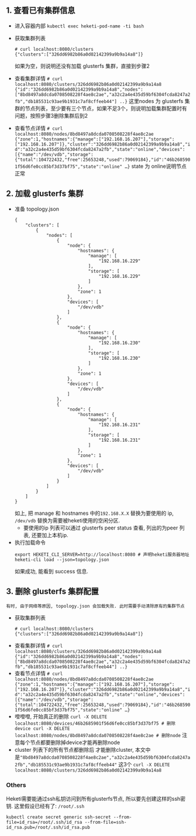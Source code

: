 ## 1. 查看已有集群信息
* 进入容器内部 `kubectl exec heketi-pod-name -ti bash`
*  获取集群列表
	 ```
	 # curl localhost:8080/clusters
	 {"clusters":["326dd6982b86a0d02142399a9b9a14a8"]}
	 ```
	 如果为空，则说明还没有加载 glusterfs 集群，直接到步骤2
* 查看集群详情
		```
		# curl localhost:8080/clusters/326dd6982b86a0d02142399a9b9a14a8
	  {"id":"326dd6982b86a0d02142399a9b9a14a8","nodes":["8bd8497a8dcda0708508228f4ae8c2ae","a32c2a4e435d59bf6304fcda8247a2fb","db185531c93ae9b1931c7af8cffeeb44"] ..}
		```
		这里nodes 为 glusterfs 集群的节点列表，至少要有三个节点，如果不足3个，则说明加载集群配置时有问题，按照步骤3删除集群后到2

* 查看节点详情
		```
		# curl localhost:8080/nodes/8bd8497a8dcda0708508228f4ae8c2ae
		{"zone":1,"hostnames":{"manage":["192.168.16.207"],"storage":["192.168.16.207"]},"cluster":"326dd6982b86a0d02142399a9b9a14a8","id":"a32c2a4e435d59bf6304fcda8247a2fb","state":"online","devices":[{"name":"/dev/vdb","storage":{"total":104722432,"free":25653248,"used":79069184},"id":"46b2685901f56d6fe0cc85bf3d37bf75","state":"online" …}
		```
		state 为 online说明节点正常

## 2. 加载 glusterfs 集群

* 准备 topology.json
	```
	{
	    "clusters": [
	        {
	            "nodes": [
	                {
	                    "node": {
	                        "hostnames": {
	                            "manage": [
	                                "192.168.16.229"
	                            ],
	                            "storage": [
	                                "192.168.16.229"
	                            ]
	                        },
	                        "zone": 1
	                    },
	                    "devices": [
	                        "/dev/vdb"
	                    ]
	                },
	                {
	                    "node": {
	                        "hostnames": {
	                            "manage": [
	                                "192.168.16.230"
	                            ],
	                            "storage": [
	                                "192.168.16.230"
	                            ]
	                        },
	                        "zone": 1
	                    },
	                    "devices": [
	                        "/dev/vdb"
	                    ]
	                },
	                {
	                    "node": {
	                        "hostnames": {
	                            "manage": [
	                                "192.168.16.231"
	                            ],
	                            "storage": [
	                                "192.168.16.231"
	                            ]
	                        },
	                        "zone": 1
	                    },
	                    "devices": [
	                        "/dev/vdb"
	                    ]
	                }
	            ]
	        }
	    ]
	}
	```
	如上, 把 manage 和 hostnames 中的`192.168.X.X` 替换为要使用的 ip, `/dev/vdb` 替换为需要被heketi使用的空闲分区.
	* 要使用的ip 列表可以通过 glusterfs peer status 查看, 列出的为peer 列表, 还要加上本机ip.
* 执行加载命令
	```
	export HEKETI_CLI_SERVER=http://localhost:8080 # 声明heketi服务器地址
	heketi-cli load --json=topology.json
	```
	如果成功, 能看到 success 信息.

## 3. 删除 glusterfs 集群配置
	有时, 由于网络等原因, topology.json 会加载失败. 此时需要手动清除原有的集群节点
*  获取集群列表
	 ```
	 # curl localhost:8080/clusters
	 {"clusters":["326dd6982b86a0d02142399a9b9a14a8"]}
	 ```
* 查看集群详情
		```
		# curl localhost:8080/clusters/326dd6982b86a0d02142399a9b9a14a8
	  {"id":"326dd6982b86a0d02142399a9b9a14a8","nodes":["8bd8497a8dcda0708508228f4ae8c2ae","a32c2a4e435d59bf6304fcda8247a2fb","db185531c93ae9b1931c7af8cffeeb44"] ..}
		```
* 查看节点详情
		```
		# curl localhost:8080/nodes/8bd8497a8dcda0708508228f4ae8c2ae
		{"zone":1,"hostnames":{"manage":["192.168.16.207"],"storage":["192.168.16.207"]},"cluster":"326dd6982b86a0d02142399a9b9a14a8","id":"a32c2a4e435d59bf6304fcda8247a2fb","state":"online","devices":[{"name":"/dev/vdb","storage":{"total":104722432,"free":25653248,"used":79069184},"id":"46b2685901f56d6fe0cc85bf3d37bf75","state":"online" …}
		```
* 噔噔噔, 开始真正的删除
	  ```
		curl -X DELETE localhost:8080/devices/46b2685901f56d6fe0cc85bf3d37bf75 # 删除device
		curl -X DELETE localhost:8080/nodes/8bd8497a8dcda0708508228f4ae8c2ae # 删除node
		```
		注意每个节点都要删除掉device才能再删除node
* cluster 列表下的所有节点都删除后 才能删除cluster, 本文中是`"8bd8497a8dcda0708508228f4ae8c2ae","a32c2a4e435d59bf6304fcda8247a2fb","db185531c93ae9b1931c7af8cffeeb44"` 这3个
		```
		curl -X DELETE localhost:8080/clusters/326dd6982b86a0d02142399a9b9a14a8
		```

### Others

Heketi需要能通过ssh私钥访问到所有glusterfs节点, 所以要先创建这样的ssh密钥.
这里假设已经有了: `/root/.ssh`
```
kubectl create secret generic ssh-secret --from-file=id_rsa=/root/.ssh/id_rsa --from-file=ssh-id_rsa.pub=/root/.ssh/id_rsa.pub
```
